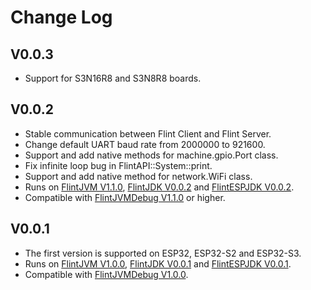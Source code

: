 # Change Log
## V0.0.3
- Support for S3N16R8 and S3N8R8 boards.
## V0.0.2
- Stable communication between Flint Client and Flint Server.
- Change default UART baud rate from 2000000 to 921600.
- Support and add native methods for machine.gpio.Port class.
- Fix infinite loop bug in FlintAPI::System::print.
- Support and add native method for network.WiFi class.
- Runs on [FlintJVM V1.1.0](https://github.com/FlintVN/FlintJVM/releases/tag/V1.1.0), [FlintJDK V0.0.2](https://github.com/FlintVN/FlintJDK/releases/tag/V0.0.2) and [FlintESPJDK V0.0.2](https://github.com/FlintVN/FlintESPJDK/releases/tag/V0.0.2).
- Compatible with [FlintJVMDebug V1.1.0](https://github.com/FlintVN/FlintJVMDebug/releases/tag/V1.1.0) or higher.
## V0.0.1
- The first version is supported on ESP32, ESP32-S2 and ESP32-S3.
- Runs on [FlintJVM V1.0.0](https://github.com/FlintVN/FlintJVM/releases/tag/V1.0.0), [FlintJDK V0.0.1](https://github.com/FlintVN/FlintJDK/releases/tag/V0.0.1) and [FlintESPJDK V0.0.1](https://github.com/FlintVN/FlintESPJDK/releases/tag/V0.0.1).
- Compatible with [FlintJVMDebug V1.0.0](https://github.com/FlintVN/FlintJVMDebug/releases/tag/V1.0.0).